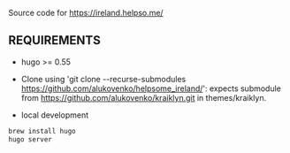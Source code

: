 Source code for https://ireland.helpso.me/

REQUIREMENTS
------------

* hugo >= 0.55
* Clone using 'git clone --recurse-submodules https://github.com/alukovenko/helpsome_ireland/': expects submodule from https://github.com/alukovenko/kraiklyn.git in themes/kraiklyn. 

* local development
```bash
brew install hugo
hugo server
```
